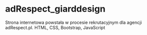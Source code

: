 # adRespect_giarddesign
Strona internetowa powstała w procesie rekrutacyjnym dla agencji adRespect.pl.
HTML, CSS, Bootstrap, JavaScript
